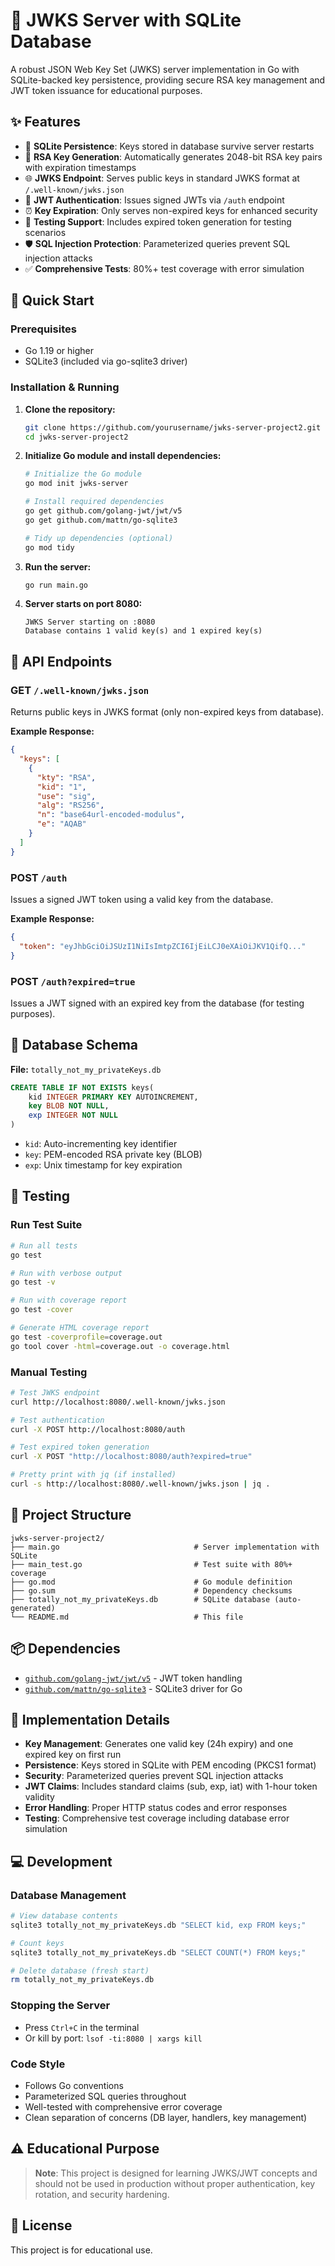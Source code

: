 # 🔐 JWKS Server with SQLite Database

A robust JSON Web Key Set (JWKS) server implementation in Go with SQLite-backed key persistence, providing secure RSA key management and JWT token issuance for educational purposes.

## ✨ Features

- 💾 **SQLite Persistence**: Keys stored in database survive server restarts
- 🔑 **RSA Key Generation**: Automatically generates 2048-bit RSA key pairs with expiration timestamps
- 🌐 **JWKS Endpoint**: Serves public keys in standard JWKS format at `/.well-known/jwks.json`
- 🎫 **JWT Authentication**: Issues signed JWTs via `/auth` endpoint
- ⏰ **Key Expiration**: Only serves non-expired keys for enhanced security
- 🧪 **Testing Support**: Includes expired token generation for testing scenarios
- 🛡️ **SQL Injection Protection**: Parameterized queries prevent SQL injection attacks
- ✅ **Comprehensive Tests**: 80%+ test coverage with error simulation

## 🚀 Quick Start

### Prerequisites

- Go 1.19 or higher
- SQLite3 (included via go-sqlite3 driver)

### Installation & Running

1. **Clone the repository:**
   ```bash
   git clone https://github.com/yourusername/jwks-server-project2.git
   cd jwks-server-project2
   ```

2. **Initialize Go module and install dependencies:**
   ```bash
   # Initialize the Go module
   go mod init jwks-server
   
   # Install required dependencies
   go get github.com/golang-jwt/jwt/v5
   go get github.com/mattn/go-sqlite3
   
   # Tidy up dependencies (optional)
   go mod tidy
   ```

3. **Run the server:**
   ```bash
   go run main.go
   ```

4. **Server starts on port 8080:**
   ```
   JWKS Server starting on :8080
   Database contains 1 valid key(s) and 1 expired key(s)
   ```

## 📡 API Endpoints

### GET `/.well-known/jwks.json`

Returns public keys in JWKS format (only non-expired keys from database).

**Example Response:**
```json
{
  "keys": [
    {
      "kty": "RSA",
      "kid": "1",
      "use": "sig",
      "alg": "RS256",
      "n": "base64url-encoded-modulus",
      "e": "AQAB"
    }
  ]
}
```

### POST `/auth`

Issues a signed JWT token using a valid key from the database.

**Example Response:**
```json
{
  "token": "eyJhbGciOiJSUzI1NiIsImtpZCI6IjEiLCJ0eXAiOiJKV1QifQ..."
}
```

### POST `/auth?expired=true`

Issues a JWT signed with an expired key from the database (for testing purposes).

## 💾 Database Schema

**File:** `totally_not_my_privateKeys.db`

```sql
CREATE TABLE IF NOT EXISTS keys(
    kid INTEGER PRIMARY KEY AUTOINCREMENT,
    key BLOB NOT NULL,
    exp INTEGER NOT NULL
)
```

- `kid`: Auto-incrementing key identifier
- `key`: PEM-encoded RSA private key (BLOB)
- `exp`: Unix timestamp for key expiration

## 🧪 Testing

### Run Test Suite

```bash
# Run all tests
go test

# Run with verbose output
go test -v

# Run with coverage report
go test -cover

# Generate HTML coverage report
go test -coverprofile=coverage.out
go tool cover -html=coverage.out -o coverage.html
```

### Manual Testing

```bash
# Test JWKS endpoint
curl http://localhost:8080/.well-known/jwks.json

# Test authentication
curl -X POST http://localhost:8080/auth

# Test expired token generation
curl -X POST "http://localhost:8080/auth?expired=true"

# Pretty print with jq (if installed)
curl -s http://localhost:8080/.well-known/jwks.json | jq .
```

## 📁 Project Structure

```
jwks-server-project2/
├── main.go                              # Server implementation with SQLite
├── main_test.go                         # Test suite with 80%+ coverage
├── go.mod                               # Go module definition
├── go.sum                               # Dependency checksums
├── totally_not_my_privateKeys.db        # SQLite database (auto-generated)
└── README.md                            # This file
```

## 📦 Dependencies

- [`github.com/golang-jwt/jwt/v5`](https://github.com/golang-jwt/jwt) - JWT token handling
- [`github.com/mattn/go-sqlite3`](https://github.com/mattn/go-sqlite3) - SQLite3 driver for Go

## 🔧 Implementation Details

- **Key Management**: Generates one valid key (24h expiry) and one expired key on first run
- **Persistence**: Keys stored in SQLite with PEM encoding (PKCS1 format)
- **Security**: Parameterized queries prevent SQL injection attacks
- **JWT Claims**: Includes standard claims (sub, exp, iat) with 1-hour token validity
- **Error Handling**: Proper HTTP status codes and error responses
- **Testing**: Comprehensive test coverage including database error simulation

## 💻 Development

### Database Management

```bash
# View database contents
sqlite3 totally_not_my_privateKeys.db "SELECT kid, exp FROM keys;"

# Count keys
sqlite3 totally_not_my_privateKeys.db "SELECT COUNT(*) FROM keys;"

# Delete database (fresh start)
rm totally_not_my_privateKeys.db
```

### Stopping the Server

- Press `Ctrl+C` in the terminal
- Or kill by port: `lsof -ti:8080 | xargs kill`

### Code Style

- Follows Go conventions
- Parameterized SQL queries throughout
- Well-tested with comprehensive error coverage
- Clean separation of concerns (DB layer, handlers, key management)

## ⚠️ Educational Purpose

> **Note**: This project is designed for learning JWKS/JWT concepts and should not be used in production without proper authentication, key rotation, and security hardening.

## 📄 License

This project is for educational use.
